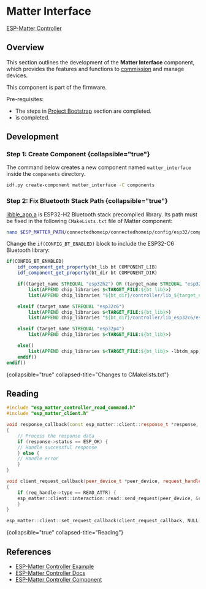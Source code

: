 <show-structure/>

# Matter Interface

[ESP-Matter Controller](ESP-Matter-Controller.md)

## Overview

This section outlines the development of the **Matter Interface** component, which provides the features and functions
to [commission](Matter.md#commissioning) and manage [](Matter.md) devices.

This component is part of the [](Orchestrator.md) firmware.

Pre-requisites:
- The steps in [Project Bootstrap](Orchestrator.md#project-bootstrap) section are completed.
- [](Orchestrator.md#general-system-initialization) is completed.

## Development

### Step 1: Create Component {collapsible="true"}

The command below creates a new component named `matter_interface` inside the `components` directory.

```Bash
idf.py create-component matter_interface -C components
```

### Step 2: Fix Bluetooth Stack Path {collapsible="true"}

[libble_app.a](https://github.com/espressif/esp32h2-bt-lib/) is ESP32-H2 Bluetooth stack precompiled library. Its path
must be fixed in the following `CMakeLists.txt` file of Matter component:

```Bash
nano $ESP_MATTER_PATH/connectedhomeip/connectedhomeip/config/esp32/components/chip/CMakeLists.txt
```

Change the `if(CONFIG_BT_ENABLED)` block to include the ESP32-C6 Bluetooth library:

```cmake
if(CONFIG_BT_ENABLED)
    idf_component_get_property(bt_lib bt COMPONENT_LIB)
    idf_component_get_property(bt_dir bt COMPONENT_DIR)

    if((target_name STREQUAL "esp32h2") OR (target_name STREQUAL "esp32c2"))
        list(APPEND chip_libraries $<TARGET_FILE:${bt_lib}>)
        list(APPEND chip_libraries "${bt_dir}/controller/lib_${target_name}/${target_name}-bt-lib/libble_app.a")

    elseif (target_name STREQUAL "esp32c6")
        list(APPEND chip_libraries $<TARGET_FILE:${bt_lib}>)
        list(APPEND chip_libraries "${bt_dir}/controller/lib_esp32c6/esp32c6-bt-lib/esp32c6/libble_app.a")

    elseif (target_name STREQUAL "esp32p4")
        list(APPEND chip_libraries $<TARGET_FILE:${bt_lib}>)

    else()
        list(APPEND chip_libraries $<TARGET_FILE:${bt_lib}> -lbtdm_app)
    endif()
endif()
```

{collapsible="true" collapsed-title="Changes to CMakelists.txt"}

## Reading

```C++
#include "esp_matter_controller_read_command.h"
#include "esp_matter_client.h"

void response_callback(const esp_matter::client::response_t *response, void *priv_data)
{
    // Process the response data
    if (response->status == ESP_OK) {
    // Handle successful response
    } else {
    // Handle error
    }
}

void client_request_callback(peer_device_t *peer_device, request_handle_t *req_handle, void *priv_data)
{
    if (req_handle->type == READ_ATTR) {
    esp_matter::client::interaction::read::send_request(peer_device, &req_handle->attribute_path, 1, NULL, 0, response_callback);
    }
}

esp_matter::client::set_request_callback(client_request_callback, NULL);
```

{collapsible="true" collapsed-title="Reading"}

## References

- [ESP-Matter Controller Example](https://github.com/espressif/esp-matter/tree/main/examples/controller)
- [ESP-Matter Controller Docs](https://docs.espressif.com/projects/esp-matter/en/latest/esp32/developing.html#matter-controller)
- [ESP-Matter Controller Component](https://github.com/espressif/esp-matter/tree/main/components/esp_matter_controller/commands)
